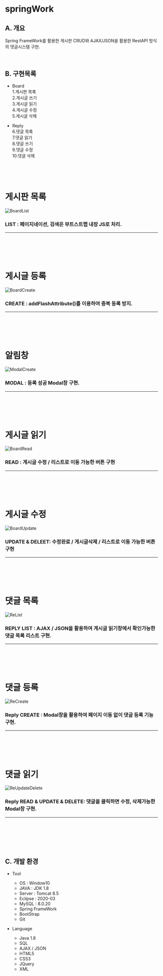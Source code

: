 # springWork

## A. 개요
Spring FrameWork를 활용한 게시판 CRUD와 AJAX/JSON을 활용한 RestAPI 방식의 댓글시스템 구현.  
<br>
<br>

## B. 구현목록
- Board   
 1.게시판 목록   
2.게시글 쓰기    
3.게시글 읽기     
4.게시글 수정   
5.게시글 삭제   

- Reply   
6.댓글 목록   
7.댓글 읽기   
8.댓글 쓰기   
9.댓글 수정   
10.댓글 삭제
<br>   
<br>   
<br>   

# 게시판 목록
![BoardList](https://user-images.githubusercontent.com/60164218/85234055-d525f880-b445-11ea-91c9-1bedb2c77cde.PNG)   
### LIST : 페이지네이션, 검색은 부트스트랩 내장 JS로 처리.   
---   
<br>   
<br>   
<br>   
<br>   

# 게시글 등록  
![BoardCreate](https://user-images.githubusercontent.com/60164218/85234051-d22b0800-b445-11ea-874b-bb30040cb8cb.PNG)   
### CREATE : addFlashAttribute()를 이용하여 중복 등록 방지.   
---
<br>   
<br>   
<br>   
<br>   

# 알림창  
![ModalCreate](https://user-images.githubusercontent.com/60164218/85234250-fd622700-b446-11ea-82b9-da1d52c55167.PNG)   
### MODAL : 등록 성공 Modal창 구현.   
---   
<br>  
<br>   
<br>   
<br>      

# 게시글 읽기  
![BoardRead](https://user-images.githubusercontent.com/60164218/85234056-d5be8f00-b445-11ea-93ad-7ce094083e68.PNG)   
### READ : 게시글 수정 / 리스트로 이동 가능한 버튼 구현   
---   
<br>   
<br>   
<br>   
<br>   
   
# 게시글 수정  
![BoardUpdate](https://user-images.githubusercontent.com/60164218/85234057-d6572580-b445-11ea-9343-ee53e9058fc3.PNG)   
### UPDATE & DELEET: 수정완료 / 게시글삭제 / 리스트로 이동 가능한 버튼 구현   
---   
<br>   
<br>   
<br>   
<br>   
   
# 댓글 목록  
![ReList](https://user-images.githubusercontent.com/60164218/85234060-d6efbc00-b445-11ea-9580-da370cde3901.PNG)   
### REPLY LIST : AJAX / JSON을 활용하여 게시글 읽기창에서 확인가능한 댓글 목록 리스트 구현.   
---   
<br>   
<br>   
<br>   
<br>   
   
# 댓글 등록  
![ReCreate](https://user-images.githubusercontent.com/60164218/85234059-d6efbc00-b445-11ea-8f5b-6db95329e0cd.PNG)   
### Reply CREATE : Modal창을 활용하여 페이지 이동 없이 댓글 등록 기능 구현.   
---   
<br>   
<br>   
<br>   
<br>   

# 댓글 읽기  
![ReUpdateDelete](https://user-images.githubusercontent.com/60164218/85234061-d7885280-b445-11ea-9389-67c8a87f692b.PNG)   
### Reply READ & UPDATE & DELETE: 댓글을 클릭하면 수정, 삭제가능한 Modal창 구현.   
---   
<br>   
<br>   
<br>   
<br>   
<br>   

## C. 개발 환경   
- Tool   
  - OS : Window10   
  - JAVA : JDK 1.8   
  - Server : Tomcat 8.5   
  - Eclipse : 2020-03   
  - MySQL : 8.0.20   
  - Spring FrameWork   
  - BootStrap   
  - Git   

- Language   
  - Java 1.8   
  - SQL   
  - AJAX / JSON
  - HTML5   
  - CSS3   
  - JQuery   
  - XML   




